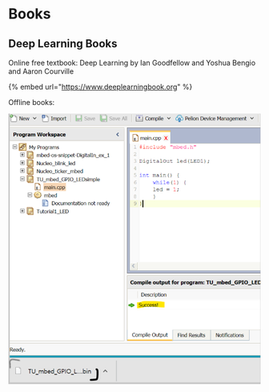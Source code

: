 # Books

## Deep Learning Books

Online free textbook:  Deep Learning by  Ian Goodfellow and Yoshua Bengio and Aaron Courville

{% embed url="https://www.deeplearningbook.org" %}

Offline books:

![](../../../.gitbook/assets/image%20%2821%29.png)

## 

